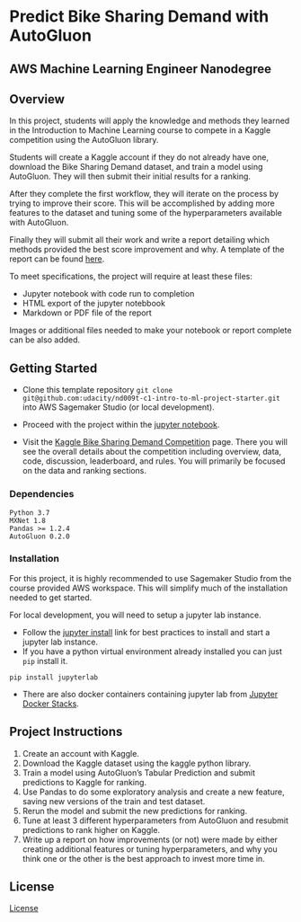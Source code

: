 # Predict Bike Sharing Demand with AutoGluon

## AWS Machine Learning Engineer Nanodegree

## Overview
In this project, students will apply the knowledge and methods they learned in the Introduction to Machine Learning course to compete in a Kaggle competition using the AutoGluon library.

Students will create a Kaggle account if they do not already have one, download the Bike Sharing Demand dataset, and train a model using AutoGluon. They will then submit their initial results for a ranking.

After they complete the first workflow, they will iterate on the process by trying to improve their score. This will be accomplished by adding more features to the dataset and tuning some of the hyperparameters available with AutoGluon.

Finally they will submit all their work and write a report detailing which methods provided the best score improvement and why. A template of the report can be found [here](report-template.md).

To meet specifications, the project will require at least these files:
* Jupyter notebook with code run to completion
* HTML export of the jupyter notebbook
* Markdown or PDF file of the report

Images or additional files needed to make your notebook or report complete can be also added.

## Getting Started
* Clone this template repository `git clone git@github.com:udacity/nd009t-c1-intro-to-ml-project-starter.git` into AWS Sagemaker Studio (or local development).


* Proceed with the project within the [jupyter notebook](project-template.ipynb).
* Visit the [Kaggle Bike Sharing Demand Competition](https://www.kaggle.com/c/bike-sharing-demand) page. There you will see the overall details about the competition including overview, data, code, discussion, leaderboard, and rules. You will primarily be focused on the data and ranking sections.

### Dependencies

```
Python 3.7
MXNet 1.8
Pandas >= 1.2.4
AutoGluon 0.2.0 
```

### Installation
For this project, it is highly recommended to use Sagemaker Studio from the course provided AWS workspace. This will simplify much of the installation needed to get started.

For local development, you will need to setup a jupyter lab instance.
* Follow the [jupyter install](https://jupyter.org/install.html) link for best practices to install and start a jupyter lab instance.
* If you have a python virtual environment already installed you can just `pip` install it.
```
pip install jupyterlab
```
* There are also docker containers containing jupyter lab from [Jupyter Docker Stacks](https://jupyter-docker-stacks.readthedocs.io/en/latest/index.html).

## Project Instructions

1. Create an account with Kaggle.
2. Download the Kaggle dataset using the kaggle python library.
3. Train a model using AutoGluon’s Tabular Prediction and submit predictions to Kaggle for ranking.
4. Use Pandas to do some exploratory analysis and create a new feature, saving new versions of the train and test dataset.
5. Rerun the model and submit the new predictions for ranking.
6. Tune at least 3 different hyperparameters from AutoGluon and resubmit predictions to rank higher on Kaggle.
7. Write up a report on how improvements (or not) were made by either creating additional features or tuning hyperparameters, and why you think one or the other is the best approach to invest more time in.

## License
[License](LICENSE.txt)

